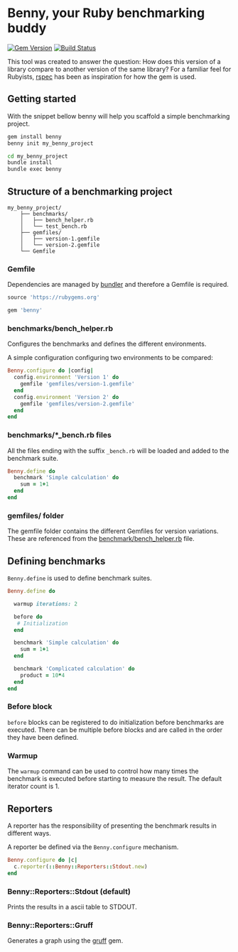 # Benny, your Ruby benchmarking buddy

[![Gem Version](https://badge.fury.io/rb/benny.svg)](https://badge.fury.io/rb/jwt)
[![Build Status](https://github.com/anakinj/benny/workflows/test/badge.svg?branch=main)](https://github.com/anakinj/benny/actions)

This tool was created to answer the question: How does this version of a library compare to another version of the same library?
For a familiar feel for Rubyists, [rspec](https://github.com/rspec/rspec-core) has been as inspiration for how the gem is used.

## Getting started

With the snippet bellow benny will help you scaffold a simple benchmarking project.

```bash
gem install benny
benny init my_benny_project

cd my_benny_project
bundle install
bundle exec benny
```

## Structure of a benchmarking project

```
my_benny_project/
    ├── benchmarks/
    │   ├── bench_helper.rb
    │   └── test_bench.rb
    ├── gemfiles/
    │   ├── version-1.gemfile
    │   └── version-2.gemfile
    └── Gemfile
```

### Gemfile
Dependencies are managed by [bundler](https://github.com/rubygems/rubygems/tree/master/bundler) and therefore a Gemfile is required.

```ruby
source 'https://rubygems.org'

gem 'benny'
```

### benchmarks/bench_helper.rb
Configures the benchmarks and defines the different environments.

A simple configuration configuring two environments to be compared:

```ruby
Benny.configure do |config|
  config.environment 'Version 1' do
    gemfile 'gemfiles/version-1.gemfile'
  end
  config.environment 'Version 2' do
    gemfile 'gemfiles/version-2.gemfile'
  end
end
```

### benchmarks/*_bench.rb files
All the files ending with the suffix `_bench.rb` will be loaded and added to the benchmark suite.


```ruby
Benny.define do
  benchmark 'Simple calculation' do
    sum = 1+1
  end
end
```

### gemfiles/ folder

The gemfile folder contains the different Gemfiles for version variations. These are referenced from the [benchmark/bench_helper.rb](#benchmarksbench_helperrb) file.

## Defining benchmarks

`Benny.define` is used to define benchmark suites.

```ruby
Benny.define do

  warmup iterations: 2

  before do
   # Initialization
  end

  benchmark 'Simple calculation' do
    sum = 1+1
  end

  benchmark 'Complicated calculation' do
    product = 10*4
  end
end
```

### Before block

`before` blocks can be registered to do initialization before benchmarks are executed. There can be multiple before blocks and are called in the order they have been defined.

### Warmup

The `warmup` command can be used to control how many times the benchmark is executed before starting to measure the result. The default iterator count is 1.

## Reporters

A reporter has the responsibility of presenting the benchmark results in different ways.

A reporter be defined via the `Benny.configure` mechanism.

```ruby
Benny.configure do |c|
  c.reporter(::Benny::Reporters::Stdout.new)
end
```

### Benny::Reporters::Stdout (default)

Prints the results in a ascii table to STDOUT.

### Benny::Reporters::Gruff

Generates a graph using the [gruff](https://github.com/topfunky/gruff) gem.
